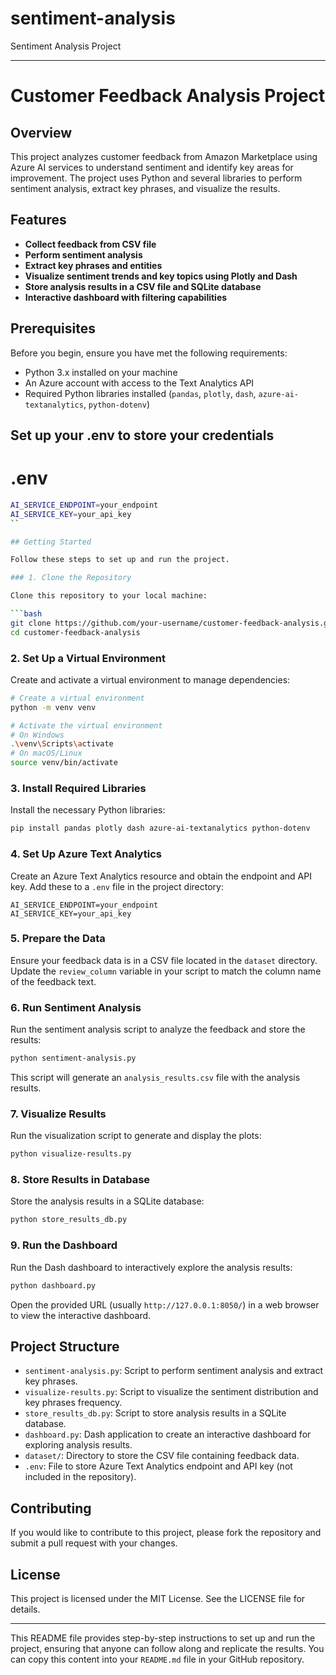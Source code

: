 # sentiment-analysis
Sentiment Analysis Project

---

# Customer Feedback Analysis Project

## Overview

This project analyzes customer feedback from Amazon Marketplace using Azure AI services to understand sentiment and identify key areas for improvement. The project uses Python and several libraries to perform sentiment analysis, extract key phrases, and visualize the results.

## Features

- **Collect feedback from CSV file**
- **Perform sentiment analysis**
- **Extract key phrases and entities**
- **Visualize sentiment trends and key topics using Plotly and Dash**
- **Store analysis results in a CSV file and SQLite database**
- **Interactive dashboard with filtering capabilities**

## Prerequisites

Before you begin, ensure you have met the following requirements:
- Python 3.x installed on your machine
- An Azure account with access to the Text Analytics API
- Required Python libraries installed (`pandas`, `plotly`, `dash`, `azure-ai-textanalytics`, `python-dotenv`)

## Set up your .env to store your credentials
# .env
```bash
AI_SERVICE_ENDPOINT=your_endpoint
AI_SERVICE_KEY=your_api_key
``

## Getting Started

Follow these steps to set up and run the project.

### 1. Clone the Repository

Clone this repository to your local machine:

```bash
git clone https://github.com/your-username/customer-feedback-analysis.git
cd customer-feedback-analysis
```

### 2. Set Up a Virtual Environment

Create and activate a virtual environment to manage dependencies:

```bash
# Create a virtual environment
python -m venv venv

# Activate the virtual environment
# On Windows
.\venv\Scripts\activate
# On macOS/Linux
source venv/bin/activate
```

### 3. Install Required Libraries

Install the necessary Python libraries:

```bash
pip install pandas plotly dash azure-ai-textanalytics python-dotenv
```

### 4. Set Up Azure Text Analytics

Create an Azure Text Analytics resource and obtain the endpoint and API key. Add these to a `.env` file in the project directory:

```
AI_SERVICE_ENDPOINT=your_endpoint
AI_SERVICE_KEY=your_api_key
```

### 5. Prepare the Data

Ensure your feedback data is in a CSV file located in the `dataset` directory. Update the `review_column` variable in your script to match the column name of the feedback text.

### 6. Run Sentiment Analysis

Run the sentiment analysis script to analyze the feedback and store the results:

```bash
python sentiment-analysis.py
```

This script will generate an `analysis_results.csv` file with the analysis results.

### 7. Visualize Results

Run the visualization script to generate and display the plots:

```bash
python visualize-results.py
```

### 8. Store Results in Database

Store the analysis results in a SQLite database:

```bash
python store_results_db.py
```

### 9. Run the Dashboard

Run the Dash dashboard to interactively explore the analysis results:

```bash
python dashboard.py
```

Open the provided URL (usually `http://127.0.0.1:8050/`) in a web browser to view the interactive dashboard.

## Project Structure

- `sentiment-analysis.py`: Script to perform sentiment analysis and extract key phrases.
- `visualize-results.py`: Script to visualize the sentiment distribution and key phrases frequency.
- `store_results_db.py`: Script to store analysis results in a SQLite database.
- `dashboard.py`: Dash application to create an interactive dashboard for exploring analysis results.
- `dataset/`: Directory to store the CSV file containing feedback data.
- `.env`: File to store Azure Text Analytics endpoint and API key (not included in the repository).

## Contributing

If you would like to contribute to this project, please fork the repository and submit a pull request with your changes.

## License

This project is licensed under the MIT License. See the LICENSE file for details.

---

This README file provides step-by-step instructions to set up and run the project, ensuring that anyone can follow along and replicate the results. You can copy this content into your `README.md` file in your GitHub repository.
